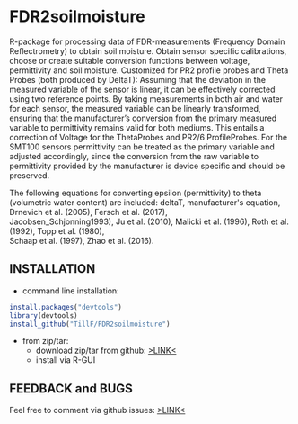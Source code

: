 # FDR2soilmoisture
R-package for processing data of FDR-measurements (Frequency Domain Reflectrometry) to obtain soil moisture. 
Obtain sensor specific calibrations, choose or create suitable conversion functions between voltage, permittivity and soil moisture. 
Customized for PR2 profile probes and Theta Probes (both produced by DeltaT):
Assuming that the deviation in the measured variable of the sensor is linear, it can be effectively corrected using two reference points. By taking measurements in both air and water for each sensor, the measured variable can be linearly transformed, ensuring that the manufacturer’s conversion from the primary measured variable to permittivity remains valid for both mediums. This entails a correction of Voltage for the ThetaProbes and PR2/6 ProfileProbes. For the SMT100 sensors permittivity can be treated as the primary variable and adjusted accordingly, since the conversion from the raw variable to permittivity provided by the manufacturer is device specific and should be preserved.

The following equations for converting epsilon (permittivity) to theta (volumetric water content) are included:
deltaT, manufacturer's equation, 
Drnevich et al. (2005), 
Fersch et al. (2017),  
Jacobsen_Schjonning1993), 
Ju et al. (2010), 
Malicki et al. (1996), 
Roth et al. (1992), 
Topp et al. (1980),  
Schaap et al. (1997), 
Zhao et al. (2016).

## INSTALLATION

* command line installation:

```R
install.packages("devtools") 
library(devtools)
install_github("TillF/FDR2soilmoisture")
```

* from zip/tar:
	* download zip/tar from github: [>LINK<](https://github.com/TillF/FDR2soilmoisture/releases)
	* install via R-GUI



## FEEDBACK and BUGS

Feel free to comment via github issues: [>LINK<](https://github.com/TillF/FDR2soilmoisture/issues)


